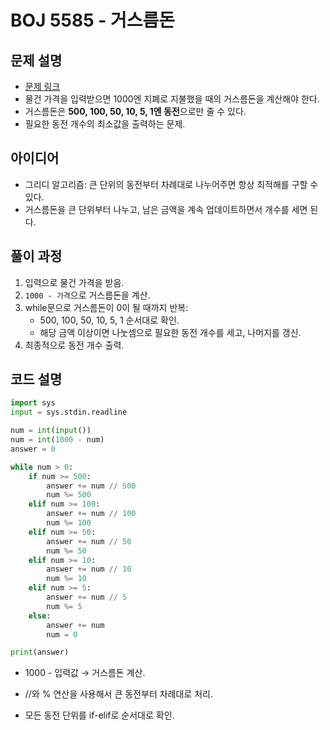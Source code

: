 # BOJ 5585 - 거스름돈

## 문제 설명
- [문제 링크](https://www.acmicpc.net/problem/5585)
- 물건 가격을 입력받으면 1000엔 지폐로 지불했을 때의 거스름돈을 계산해야 한다.
- 거스름돈은 **500, 100, 50, 10, 5, 1엔 동전**으로만 줄 수 있다.
- 필요한 동전 개수의 최소값을 출력하는 문제.

## 아이디어
- 그리디 알고리즘: 큰 단위의 동전부터 차례대로 나누어주면 항상 최적해를 구할 수 있다.
- 거스름돈을 큰 단위부터 나누고, 남은 금액을 계속 업데이트하면서 개수를 세면 된다.

## 풀이 과정
1. 입력으로 물건 가격을 받음.
2. `1000 - 가격`으로 거스름돈을 계산.
3. while문으로 거스름돈이 0이 될 때까지 반복:
   - 500, 100, 50, 10, 5, 1 순서대로 확인.
   - 해당 금액 이상이면 나눗셈으로 필요한 동전 개수를 세고, 나머지를 갱신.
4. 최종적으로 동전 개수 출력.

## 코드 설명
```python
import sys
input = sys.stdin.readline

num = int(input())
num = int(1000 - num)
answer = 0

while num > 0:
    if num >= 500:
        answer += num // 500
        num %= 500
    elif num >= 100:
        answer += num // 100
        num %= 100
    elif num >= 50:
        answer += num // 50
        num %= 50
    elif num >= 10:
        answer += num // 10
        num %= 10
    elif num >= 5:
        answer += num // 5
        num %= 5
    else:
        answer += num
        num = 0

print(answer)
```

- 1000 - 입력값 → 거스름돈 계산.

- //와 % 연산을 사용해서 큰 동전부터 차례대로 처리.

- 모든 동전 단위를 if-elif로 순서대로 확인.
